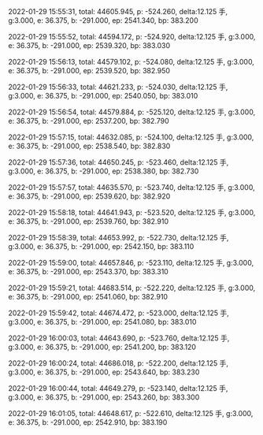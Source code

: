 2022-01-29 15:55:31, total: 44605.945, p: -524.260, delta:12.125 手, g:3.000, e: 36.375, b: -291.000, ep: 2541.340, bp: 383.200

2022-01-29 15:55:52, total: 44594.172, p: -524.920, delta:12.125 手, g:3.000, e: 36.375, b: -291.000, ep: 2539.320, bp: 383.030

2022-01-29 15:56:13, total: 44579.102, p: -524.080, delta:12.125 手, g:3.000, e: 36.375, b: -291.000, ep: 2539.520, bp: 382.950

2022-01-29 15:56:33, total: 44621.233, p: -524.030, delta:12.125 手, g:3.000, e: 36.375, b: -291.000, ep: 2540.050, bp: 383.010

2022-01-29 15:56:54, total: 44579.884, p: -525.120, delta:12.125 手, g:3.000, e: 36.375, b: -291.000, ep: 2537.200, bp: 382.790

2022-01-29 15:57:15, total: 44632.085, p: -524.100, delta:12.125 手, g:3.000, e: 36.375, b: -291.000, ep: 2538.540, bp: 382.830

2022-01-29 15:57:36, total: 44650.245, p: -523.460, delta:12.125 手, g:3.000, e: 36.375, b: -291.000, ep: 2538.380, bp: 382.730

2022-01-29 15:57:57, total: 44635.570, p: -523.740, delta:12.125 手, g:3.000, e: 36.375, b: -291.000, ep: 2539.620, bp: 382.920

2022-01-29 15:58:18, total: 44641.943, p: -523.520, delta:12.125 手, g:3.000, e: 36.375, b: -291.000, ep: 2539.760, bp: 382.910

2022-01-29 15:58:39, total: 44653.992, p: -522.730, delta:12.125 手, g:3.000, e: 36.375, b: -291.000, ep: 2542.150, bp: 383.110

2022-01-29 15:59:00, total: 44657.846, p: -523.110, delta:12.125 手, g:3.000, e: 36.375, b: -291.000, ep: 2543.370, bp: 383.310

2022-01-29 15:59:21, total: 44683.514, p: -522.220, delta:12.125 手, g:3.000, e: 36.375, b: -291.000, ep: 2541.060, bp: 382.910

2022-01-29 15:59:42, total: 44674.472, p: -523.000, delta:12.125 手, g:3.000, e: 36.375, b: -291.000, ep: 2541.080, bp: 383.010

2022-01-29 16:00:03, total: 44643.690, p: -523.760, delta:12.125 手, g:3.000, e: 36.375, b: -291.000, ep: 2541.200, bp: 383.120

2022-01-29 16:00:24, total: 44686.018, p: -522.200, delta:12.125 手, g:3.000, e: 36.375, b: -291.000, ep: 2543.640, bp: 383.230

2022-01-29 16:00:44, total: 44649.279, p: -523.140, delta:12.125 手, g:3.000, e: 36.375, b: -291.000, ep: 2543.260, bp: 383.300

2022-01-29 16:01:05, total: 44648.617, p: -522.610, delta:12.125 手, g:3.000, e: 36.375, b: -291.000, ep: 2542.910, bp: 383.190